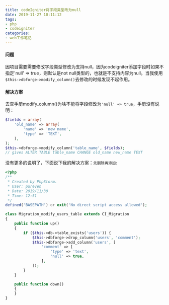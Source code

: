 ```yaml
---
title: codeIgniter将字段类型改为null
date: 2019-11-27 10:11:12
tags:
- php
- codeigniter
categories:
- web工作笔记
---
```


#### 问题 ####

因项目需要需要修改字段类型修改为支持null，因为codeigniter添加字段时如果不指定'null' => true，则默认是not null类型的，也就是不支持内容为null。当我使用`$this->dbforge->modify_column()`去修改的时候发现不起作用。

<!-- more -->

#### 解决方案 ####

去查手册modify_column()为啥不能将字段修改为`'null' => true`，手册没有说明：
```php
$fields = array(
    'old_name' => array(
        'name' => 'new_name',
        'type' => 'TEXT',
    ),
);
$this->dbforge->modify_column('table_name', $fields);
// gives ALTER TABLE table_name CHANGE old_name new_name TEXT
```
没有更多的说明了，下面说下我的解决方案：`先删除再添加`:
```php
<?php
/**
 * Created by PhpStorm.
 * User: pureven
 * Date: 2019/11/30
 * Time: 12:51
 */
defined('BASEPATH') or exit('No direct script access allowed');

class Migration_modify_users_table extends CI_Migration
{
    public function up()
    {
        if ($this->db->table_exists('users')) {
            $this->dbforge->drop_column('users', 'comment');
            $this->dbforge->add_column('users', [
                'comment' => [
                    'type' => 'text',
                    'null' => true,
                ],
            ]);
        }
    }

    public function down()
    {
    }
}
```
